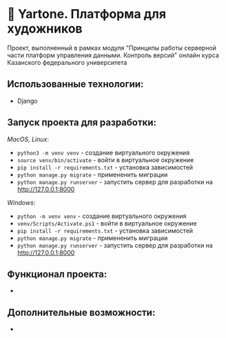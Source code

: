 # 🔮  Yartone. Платформа для художников

 Проект, выполненный в рамках модуля "Принципы работы серверной части платформ управления данными. Контроль версий" онлайн курса  Казанского федерального университета

## Использованные технологии:

* Django

## Запуск проекта для разработки:

*MacOS, Linux*:
* `python3 -m venv venv` - создание виртуального окружения
* `source venv/bin/activate` - войти в виртуальное окружение
* `pip install -r requirements.txt` - установка зависимостей
* `python manage.py migrate` - примененить миграции
* `python manage.py runserver` - запустить сервер для разработки на http://127.0.0.1:8000

*Windows*:
* `python -m venv venv` - создание виртуального окружения
* `venv/Scripts/Activate.ps1` - войти в виртуальное окружение
* `pip install -r requirements.txt` - установка зависимостей
* `python manage.py migrate` - примененить миграции
* `python manage.py runserver` - запустить сервер для разработки на http://127.0.0.1:8000

## Функционал проекта:

* 

## Дополнительные возможности:

*
